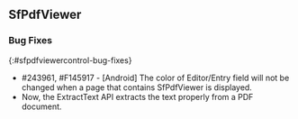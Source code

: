 ## SfPdfViewer

### Bug Fixes
{:#sfpdfviewercontrol-bug-fixes} 

* \#243961, \#F145917 - [Android] The color of Editor/Entry field will not be changed when a page that contains SfPdfViewer is displayed.
*  Now, the ExtractText API extracts the text properly from a PDF document.